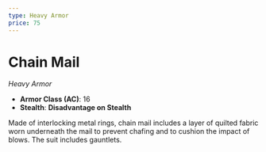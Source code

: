 ```yaml
---
type: Heavy Armor
price: 75
---
```

# Chain Mail

*Heavy Armor*

- **Armor Class (AC)**: 16
- **Stealth**: **Disadvantage on Stealth**


Made of interlocking metal rings, chain mail includes a layer of quilted fabric worn underneath the mail to prevent chafing and to cushion the impact of blows. The suit includes gauntlets.